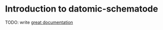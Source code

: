 # Introduction to datomic-schematode

TODO: write [great documentation](http://jacobian.org/writing/great-documentation/what-to-write/)
